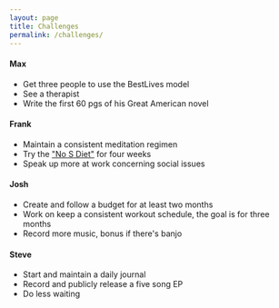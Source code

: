 ```yaml
---
layout: page
title: Challenges
permalink: /challenges/
---
```


#### Max
- Get three people to use the BestLives model
- See a therapist
- Write the first 60 pgs of his Great American novel

#### Frank
- Maintain a consistent meditation regimen
- Try the ["No S Diet"](http://nosdiet.com/) for four weeks
- Speak up more at work concerning social issues

#### Josh
- Create and follow a budget for at least two months
- Work on keep a consistent workout schedule, the goal is for three months
- Record more music, bonus if there's banjo

#### Steve
- Start and maintain a daily journal
- Record and publicly release a five song EP
- Do less waiting
